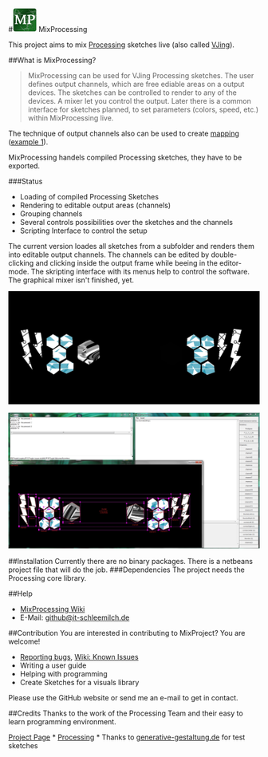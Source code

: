 #![MixProcessing Logo](https://github.com/itschleemilch/MixProcessing/raw/master/images/MixProcessing-Logo_48x48.png) MixProcessing

This project aims to mix [Processing](http://www.processing.org/) sketches live (also called [VJing](http://en.wikipedia.org/wiki/VJing)). 

##What is MixProcessing?
>MixProcessing can be used for VJing Processing sketches. The user defines output channels, which are free ediable areas on a output devices. The sketches can be controlled to render to any of the devices. A mixer let you control the output. Later there is a common interface for sketches planned, to set parameters (colors, speed, etc.) within MixProcessing live.

The technique of output channels also can be used to create [mapping](http://en.wikipedia.org/wiki/Projection_mapping) ([example 1](http://www.vjseptum.com/wp-content/uploads/2013/01/Coliseum_VO_003.jpg)).

MixProcessing handels compiled Processing sketches, they have to be exported.

###Status
* Loading of compiled Processing Sketches
* Rendering to editable output areas (channels)
* Grouping channels
* Several controls possibilities over the sketches and the channels
* Scripting Interface to control the setup

The current version loades all sketches from a subfolder and renders them into editable output channels. The channels can be edited by double-clicking and clicking inside the output frame while beeing in the editor-mode. The skripting interface with its menus help to control the software. The graphical mixer isn't finished, yet.

![Demonstration of the current codebase](https://github.com/itschleemilch/MixProcessing/raw/master/images/2014-08-15_tech_demo2_output.jpg)

![Edit mode](https://github.com/itschleemilch/MixProcessing/raw/master/images/2014-08-15_tech_demo2.jpg)

##Installation
Currently there are no binary packages. There is a netbeans project file that will do the job. 
###Dependencies
The project needs the Processing core library.

##Help
* [MixProcessing Wiki](https://github.com/itschleemilch/MixProcessing/wiki)
* E-Mail: <github@it-schleemilch.de>

##Contribution
You are interested in contributing to MixProject? You are welcome! 

* [Reporting bugs](https://github.com/itschleemilch/MixProcessing/issues), [Wiki: Known Issues](https://github.com/itschleemilch/MixProcessing/wiki/Known-Issues)
* Writing a user guide
* Helping with programming
* Create Sketches for a visuals library

Please use the GitHub website or send me an e-mail to get in contact.

##Credits
Thanks to the work of the Processing Team and their easy to learn programming environment.

[Project Page](http://itschleemilch.github.io/MixProcessing/) * [Processing](http://www.processing.org/) * Thanks to [generative-gestaltung.de](http://generative-gestaltung.de/) for test sketches
